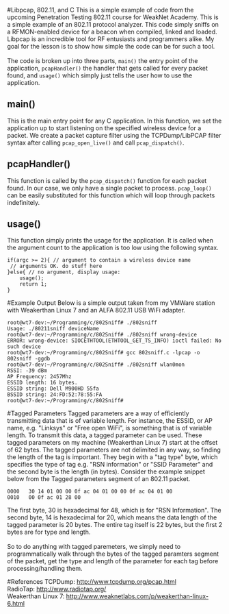 #Libpcap, 802.11, and C
This is a simple example of code from the upcoming Penetration Testing 802.11 course for WeakNet Academy. This is a simple example of an 802.11 protocol analyzer. This code simply sniffs on a RFMON-enabled device for a beacon when compiled, linked and loaded. Libpcap is an incredible tool for RF entusiasts and programmers alike. My goal for the lesson is to show how simple the code can be for such a tool. <br /><br />
The code is broken up into three parts, ```main()``` the entry point of the application, ```pcapHandler()``` the handler that gets called for every packet found, and ```usage()``` which simply just tells the user how to use the application.
## main()
This is the main entry point for any C application. In this function, we set the application up to start listening on the specified wireless device for a packet. We create a packet capture filter using the TCPDump/LibPCAP filter syntax after calling ```pcap_open_live()``` and call ```pcap_dispatch()```.  
## pcapHandler()
This function is called by the ```pcap_dispatch()``` function for each packet found. In our case, we only have a single packet to process. ```pcap_loop()``` can be easily substituted for this function which will loop through packets indefinitely.
## usage()
This function simply prints the usage for the application. It is called when the argument count to the application is too low using the following syntax.
```
if(argc >= 2){ // argument to contain a wireless device name
 // arguments OK. do stuff here
}else{ // no argument, display usage:
	usage();
	return 1;
}
```
#Example Output
Below is a simple output taken from my VMWare station with Weakerthan Linux 7 and an ALFA 802.11 USB WiFi adapter.<br />
```
root@wt7-dev:~/Programming/c/802Sniff# ./802sniff 
Usage: ./80211sniff deviceName
root@wt7-dev:~/Programming/c/802Sniff# ./802sniff wrong-device
ERROR: wrong-device: SIOCETHTOOL(ETHTOOL_GET_TS_INFO) ioctl failed: No such device
root@wt7-dev:~/Programming/c/802Sniff# gcc 802sniff.c -lpcap -o 802sniff -ggdb
root@wt7-dev:~/Programming/c/802Sniff# ./802sniff wlan0mon
RSSI: -39 dBm
AP Frequency: 2457Mhz
ESSID length: 16 bytes.
ESSID string: Dell M900HD 55fa
BSSID string: 24:FD:52:78:55:FA
root@wt7-dev:~/Programming/c/802Sniff# 
```
#Tagged Parameters
Tagged parameters are a way of efficiently transmitting data that is of variable length. For instance, the ESSID, or AP name, e.g. "Linksys" or "Free open WiFi", is something that is of variable length. To transmit this data, a tagged parameter can be used. These tagged parameters on my machine (Weakerthan Linux 7) start at the offset of 62 bytes. The tagged parameters are not delimited in any way, so finding the length of the tag is important. They begin with a "tag type" byte, which specifies the type of tag e.g. "RSN information" or "SSID Parameter" and the second byte is the length (in bytes). Consider the example snippet below from the Tagged parameters segment of an 802.11 packet.
```
0000   30 14 01 00 00 0f ac 04 01 00 00 0f ac 04 01 00
0010   00 0f ac 01 28 00
```
The first byte, 30 is hexadecimal for 48, which is for "RSN Information". The second byte, 14 is hexadecimal for 20, which means the data length of the tagged parameter is 20 bytes. The entire tag itself is 22 bytes, but the first 2 bytes are for type and length.
<br /><br />
So to do anything with tagged paremeters, we simply need to programmatically walk through the bytes of the tagged paramters segment of the packet, get the type and length of the parameter for each tag before processing/handling them.

#References
TCPDump: http://www.tcpdump.org/pcap.html<br />
RadioTap: http://www.radiotap.org/<br />
Weakerthan Linux 7: http://www.weaknetlabs.com/p/weakerthan-linux-6.html 
